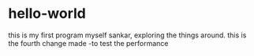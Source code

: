 # hello-world
this is my first program 
myself sankar, exploring the things around.
this is the fourth change made -to test the performance
